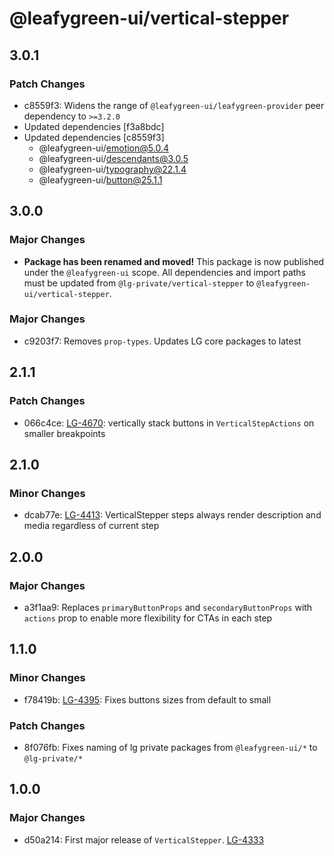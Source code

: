 # @leafygreen-ui/vertical-stepper

## 3.0.1

### Patch Changes

- c8559f3: Widens the range of `@leafygreen-ui/leafygreen-provider` peer dependency to `>=3.2.0`
- Updated dependencies [f3a8bdc]
- Updated dependencies [c8559f3]
  - @leafygreen-ui/emotion@5.0.4
  - @leafygreen-ui/descendants@3.0.5
  - @leafygreen-ui/typography@22.1.4
  - @leafygreen-ui/button@25.1.1

## 3.0.0

### Major Changes

- **Package has been renamed and moved!** This package is now published under the `@leafygreen-ui` scope. All dependencies and import paths must be updated from `@lg-private/vertical-stepper` to `@leafygreen-ui/vertical-stepper`.

### Major Changes

- c9203f7: Removes `prop-types`. Updates LG core packages to latest

## 2.1.1

### Patch Changes

- 066c4ce: [LG-4670](https://jira.mongodb.org/browse/LG-4670): vertically stack buttons in `VerticalStepActions` on smaller breakpoints

## 2.1.0

### Minor Changes

- dcab77e: [LG-4413](https://jira.mongodb.org/browse/LG-4413): VerticalStepper steps always render description and media regardless of current step

## 2.0.0

### Major Changes

- a3f1aa9: Replaces `primaryButtonProps` and `secondaryButtonProps` with `actions` prop to enable more flexibility for CTAs in each step

## 1.1.0

### Minor Changes

- f78419b: [LG-4395](https://jira.mongodb.org/browse/LG-4395): Fixes buttons sizes from default to small

### Patch Changes

- 8f076fb: Fixes naming of lg private packages from `@leafygreen-ui/*` to `@lg-private/*`

## 1.0.0

### Major Changes

- d50a214: First major release of `VerticalStepper`. [LG-4333](https://jira.mongodb.org/browse/LG-4333)

